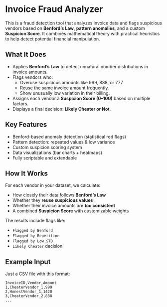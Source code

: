 # Invoice Fraud Analyzer

This is a fraud detection tool that analyzes invoice data and flags suspicious vendors based on **Benford’s Law**, **pattern anomalies**, and a custom **Suspicion Score**. It combines mathematical theory with practical heuristics to help detect potential financial manipulation.


## What It Does

- Applies **Benford’s Law** to detect unnatural number distributions in invoice amounts.
- Flags vendors who:
  - Overuse suspicious amounts like 999, 888, or 777.
  - Reuse the same invoice amount frequently.
  - Show unusually low variation in their billing.
- Assigns each vendor a **Suspicion Score (0–100)** based on multiple factors.
- Displays a final decision: **Likely Cheater or Not**.


## Key Features

- Benford-based anomaly detection (statistical red flags)
- Pattern detection: repeated values & low variance
- Custom suspicion scoring system
- Data visualizations (bar charts + heatmaps)
- Fully scriptable and extendable


## How It Works

For each vendor in your dataset, we calculate:
-  How closely their data follows **Benford’s Law**
-  Whether they **reuse suspicious values**
-  Whether their invoice amounts are **too consistent**
-  A combined **Suspicion Score** with customizable weights

The results include flags like:
- `Flagged by Benford`
- `Flagged by Repetition`
- `Flagged by Low STD`
- `Likely Cheater` decision


## Example Input

Just a CSV file with this format:

```csv
InvoiceID,Vendor,Amount
1,CheaterVendor_1,999
2,HonestVendor_1,1420
3,CheaterVendor_2,888
...
